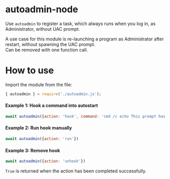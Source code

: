# autoadmin-node
Use `autoadmin` to register a task, which always runs when you log in, as Administrator, without UAC prompt.

A use case for this module is re-launching a program as Administrator after restart, without spawning the UAC prompt.\
Can be removed with one function call.

# How to use

Import the module from the file:

```javascript
{ autoadmin } = require('./autoadmin.js');
```

#### Example 1: Hook a command into autostart

```javascript
await autoadmin({action: 'hook', command: 'cmd /c echo This prompt has admin privileges.& cmd'})
```

#### Example 2: Run hook manually

```javascript
await autoadmin({action: 'run'})
```

#### Example 3: Remove hook

```javascript
await autoadmin({action: 'unhook'})
```

`True` is returned when the action has been completed successfully.
